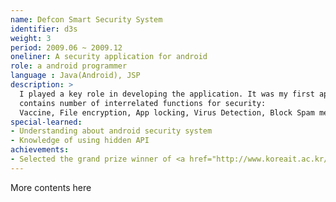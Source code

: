 ```yaml
---
name: Defcon Smart Security System
identifier: d3s
weight: 3
period: 2009.06 ~ 2009.12
oneliner: A security application for android
role: a android programmer
language : Java(Android), JSP
description: >
  I played a key role in developing the application. It was my first application 
  contains number of interrelated functions for security: 
  Vaccine, File encryption, App locking, Virus Detection, Block Spam messages and Remote-Control(Find My Phone, Backup, Lock, Reset).
special-learned:
- Understanding about android security system
- Knowledge of using hidden API
achievements:
- Selected the grand prize winner of <a href="http://www.koreait.ac.kr/new/project/project02.asp?syear=2011">2011 korea IT project contest.</a>
---
```


More contents here